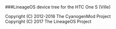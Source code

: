 ###LineageOS device tree for the HTC One S (Ville)

Copyright (C) 2012-2016 The CyanogenMod Project  
Copyright (C) 2017 The LineageOS Project
